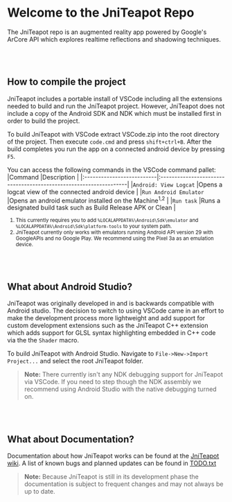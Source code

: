 # Welcome to the JniTeapot Repo

The JniTeapot repo is an augmented reality app powered by Google's ArCore API which explores realtime reflections and shadowing techniques.

<br><br>

## How to compile the project
JniTeapot includes a portable install of VSCode including all the extensions needed to build and run the JniTeapot project. However, JniTeapot does not include a copy of the Android SDK and NDK which must be installed first in order to build the project.
 
To build JniTeapot with VSCode extract VSCode.zip into the root directory of the project. Then execute `code.cmd` and press `shift+ctrl+B`. After the build completes you run the app on a connected android device by pressing `F5`.

You can access the following commands in the VSCode command pallet:
|Command                    |Description                                                        |
|:--------------------------|:------------------------------------------------------------------|
|`Android: View Logcat`     |Opens a logcat view of the connected android device                |
|`Run Android Emulator`     |Opens an android emulator installed on the Machine<sup>1,2</sup>   |
|`Run task`                 |Runs a designated build task such as Build Release APK or Clean    |

><small>
1. This currently requires you to add `%LOCALAPPDATA%\Android\Sdk\emulator` and `%LOCALAPPDATA%\Android\Sdk\platform-tools` to your system path.
2. JniTeapot currently only works with emulators running Android API version 29 with GoogleAPIs and no Google Play. We recommend using the Pixel 3a as an emulation device.
></small> 


<br><br>

## What about Android Studio?
JniTeapot was originally developed in and is backwards compatible with Android studio. The decision to switch to using VSCode came in an effort to make the development process more lightweight and add support for custom development extensions such as the JniTeapot C++ extension which adds support for GLSL syntax highlighting embedded in C++ code via the the `Shader` macro. 

To build JniTeapot with Android Studio. Navigate to `File->New->Import Project...` and select the root JniTeapot folder.   

> **Note:** There currently isn't any NDK debugging support for JniTeapot via VSCode. If you need to step though the NDK assembly we recommend using Android Studio with the native debugging turned on.

<br><br>

## What about Documentation?
Documentation about how JniTeapot works can be found at the [JniTeapot wiki](https://github.com/samrg123/JniTeapot/wiki/JniTeapot-Documentation).
A list of known bugs and planned updates can be found in [TODO.txt](TODO.txt) 

> **Note:** Because JniTeapot is still in its development phase the documentation is subject to frequent changes and may not always be up to date.